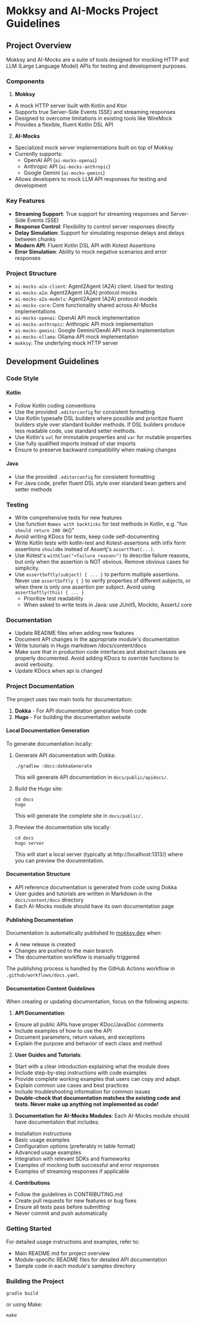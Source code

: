 # Mokksy and AI-Mocks Project Guidelines

## Project Overview

Mokksy and AI-Mocks are a suite of tools designed for mocking HTTP and LLM (Large Language Model) APIs for testing and
development purposes.

### Components

1. **Mokksy**
  - A mock HTTP server built with Kotlin and Ktor
  - Supports true Server-Side Events (SSE) and streaming responses
  - Designed to overcome limitations in existing tools like WireMock
  - Provides a flexible, fluent Kotlin DSL API

2. **AI-Mocks**
  - Specialized mock server implementations built on top of Mokksy
  - Currently supports:
    - OpenAI API (`ai-mocks-openai`)
    - Anthropic API (`ai-mocks-anthropic`)
    - Google Gemini (`ai-mocks-gemini`)
  - Allows developers to mock LLM API responses for testing and development

### Key Features

- **Streaming Support**: True support for streaming responses and Server-Side Events (SSE)
- **Response Control**: Flexibility to control server responses directly
- **Delay Simulation**: Support for simulating response delays and delays between chunks
- **Modern API**: Fluent Kotlin DSL API with Kotest Assertions
- **Error Simulation**: Ability to mock negative scenarios and error responses

### Project Structure

- `ai-mocks-a2a-client`: Agent2Agent (A2A) client. Used for testing
- `ai-mocks-a2a`: Agent2Agent (A2A) protocol mocks
- `ai-mocks-a2a-models`: Agent2Agent (A2A) protocol models
- `ai-mocks-core`: Core functionality shared across AI-Mocks implementations
- `ai-mocks-openai`: OpenAI API mock implementation
- `ai-mocks-anthropic`: Anthropic API mock implementation
- `ai-mocks-gemini`: Google Gemini/GenAI API mock implementation
- `ai-mocks-ollama`: Ollama API mock implementation
- `mokksy`: The underlying mock HTTP server

## Development Guidelines

### Code Style

#### Kotlin

- Follow Kotlin coding conventions
- Use the provided `.editorconfig` for consistent formatting
- Use Kotlin typesafe DSL builders where possible and prioritize fluent builders style over standard builder methods.
    If DSL builders produce less readable code, use standard setter methods.
- Use Kotlin's `val` for immutable properties and `var` for mutable properties
- Use fully qualified imports instead of star imports
- Ensure to preserve backward compatibility when making changes

#### Java

- Use the provided `.editorconfig` for consistent formatting
- For Java code, prefer fluent DSL style over standard bean getters and setter methods

### Testing

- Write comprehensive tests for new features
- Use function `Names with backticks` for test methods in Kotlin, e.g. "fun `should return 200 OK`()"
- Avoid writing KDocs for tests, keep code self-documenting
- Write Kotlin tests with kotlin-test and Kotest-assertions with infix form assertions `shouldBe` instead of
  Assertj's `assertThat(...)`.
- Use Kotest's `withClue("<failure reason>")` to describe failure reasons, but only when the assertion is NOT obvious.
  Remove obvious cases for simplicity.
- Use `assertSoftly(subject) { ... }` to perform multiple assertions. Never use `assertSoftly { }` to verify properties
  of
  different subjects, or when there is only one assertion per subject. Avoid using `assertSoftly(this) { ... }`
  - Prioritize test readability
  - When asked to write tests in Java: use JUnit5, Mockito, AssertJ core

### Documentation

- Update README files when adding new features
- Document API changes in the appropriate module's documentation
- Write tutorials in Hugo markdown /docs/content/docs
- Make sure that in production code interfaces and abstract classes are properly documented. Avoid adding KDocs to
  override functions to avoid verbosity.
- Update KDocs when api is changed

### Project Documentation

The project uses two main tools for documentation:

1. **Dokka** - For API documentation generation from code
2. **Hugo** - For building the documentation website

#### Local Documentation Generation

To generate documentation locally:

1. Generate API documentation with Dokka:
   ```shell
   ./gradlew :docs:dokkaGenerate
   ```
   This will generate API documentation in `docs/public/apidocs/`.

2. Build the Hugo site:
   ```shell
   cd docs
   hugo
   ```
   This will generate the complete site in `docs/public/`.

3. Preview the documentation site locally:
   ```shell
   cd docs
   hugo server
   ```
   This will start a local server (typically at http://localhost:1313/) where you can preview the documentation.

#### Documentation Structure

- API reference documentation is generated from code using Dokka
- User guides and tutorials are written in Markdown in the `docs/content/docs` directory
- Each AI-Mocks module should have its own documentation page

#### Publishing Documentation

Documentation is automatically published to [mokksy.dev](https://mokksy.dev/) when:

- A new release is created
- Changes are pushed to the main branch
- The documentation workflow is manually triggered

The publishing process is handled by the GitHub Actions workflow in `.github/workflows/docs.yaml`.

#### Documentation Content Guidelines

When creating or updating documentation, focus on the following aspects:

1. **API Documentation**:
  - Ensure all public APIs have proper KDoc/JavaDoc comments
  - Include examples of how to use the API
  - Document parameters, return values, and exceptions
  - Explain the purpose and behavior of each class and method

2. **User Guides and Tutorials**:
  - Start with a clear introduction explaining what the module does
  - Include step-by-step instructions with code examples
  - Provide complete working examples that users can copy and adapt.
  - Explain common use cases and best practices
  - Include troubleshooting information for common issues
  - **Double-check that documentation matches the existing code and tests. Never make up anything not implemented as
    code!**

3. **Documentation for AI-Mocks Modules**:
   Each AI-Mocks module should have documentation that includes:
  - Installation instructions
  - Basic usage examples
  - Configuration options (preferably in table format)
  - Advanced usage examples
  - Integration with relevant SDKs and frameworks
  - Examples of mocking both successful and error responses
  - Examples of streaming responses if applicable

4. **Contributions**
  - Follow the guidelines in CONTRIBUTING.md
  - Create pull requests for new features or bug fixes
  - Ensure all tests pass before submitting
  - Never commit and push automatically

### Getting Started

For detailed usage instructions and examples, refer to:

- Main README.md for project overview
- Module-specific README files for detailed API documentation
- Sample code in each module's samples directory

### Building the Project

```shell
gradle build
```

or using Make:

```shell
make
```
